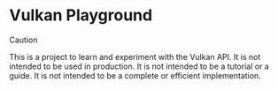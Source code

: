 # Vulkan Playground

> [!CAUTION]
> This is a project to learn and experiment with the Vulkan API.
> It is not intended to be used in production. It is not intended to be a tutorial or a guide.
> It is not intended to be a complete or efficient implementation.
